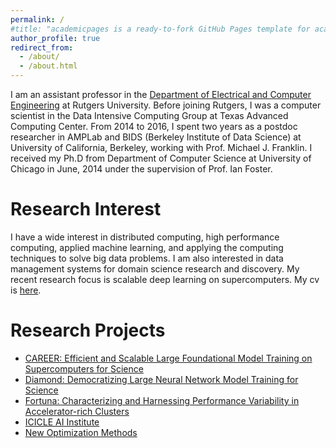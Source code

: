 ```yaml
---
permalink: /
#title: "academicpages is a ready-to-fork GitHub Pages template for academic personal websites"
author_profile: true
redirect_from: 
  - /about/
  - /about.html
---
```


I am an assistant professor in the [Department of Electrical and Computer Engineering](https://www.ece.rutgers.edu/) at Rutgers University. Before joining Rutgers, I was a computer scientist in the Data Intensive Computing Group at Texas Advanced Computing Center. From 2014 to 2016, I spent two years as a postdoc researcher in AMPLab and BIDS (Berkeley Institute of Data Science) at University of California, Berkeley, working with Prof. Michael J. Franklin. I received my Ph.D from Department of Computer Science at University of Chicago in June, 2014 under the supervision of Prof. Ian Foster.

Research Interest
======
I have a wide interest in distributed computing, high performance computing, applied machine learning, and applying the computing techniques to solve big data problems. I am also interested in data management systems for domain science research and discovery.
My recent research focus is scalable deep learning on supercomputers. My cv is [here](../assets/zhao-cv.pdf).

Research Projects
======
- [CAREER: Efficient and Scalable Large Foundational Model Training on Supercomputers for Science](https://www.nsf.gov/awardsearch/showAward?AWD_ID=2340011)
- [Diamond: Democratizing Large Neural Network Model Training for Science](https://www.nsf.gov/awardsearch/showAward?AWD_ID=2401245) 
- [Fortuna: Characterizing and Harnessing Performance Variability in Accelerator-rich Clusters](https://www.nsf.gov/awardsearch/showAward?AWD_ID=2401244) 
- [ICICLE AI Institute](https://icicle.osu.edu/)
- [New Optimization Methods](https://www.nsf.gov/awardsearch/showAward?AWD_ID=2106661)




